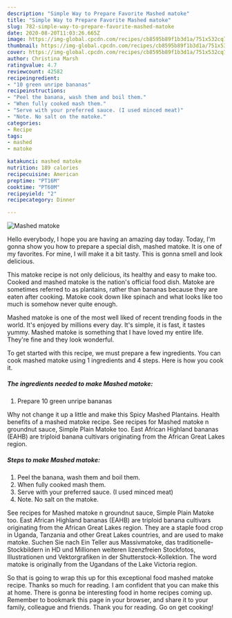 ```yaml
---
description: "Simple Way to Prepare Favorite Mashed matoke"
title: "Simple Way to Prepare Favorite Mashed matoke"
slug: 782-simple-way-to-prepare-favorite-mashed-matoke
date: 2020-08-20T11:03:26.665Z
image: https://img-global.cpcdn.com/recipes/cb8595b89f1b3d1a/751x532cq70/mashed-matoke-recipe-main-photo.jpg
thumbnail: https://img-global.cpcdn.com/recipes/cb8595b89f1b3d1a/751x532cq70/mashed-matoke-recipe-main-photo.jpg
cover: https://img-global.cpcdn.com/recipes/cb8595b89f1b3d1a/751x532cq70/mashed-matoke-recipe-main-photo.jpg
author: Christina Marsh
ratingvalue: 4.7
reviewcount: 42582
recipeingredient:
- "10 green unripe bananas"
recipeinstructions:
- "Peel the banana, wash them and boil them."
- "When fully cooked mash them."
- "Serve with your preferred sauce. (I used minced meat)"
- "Note. No salt on the matoke."
categories:
- Recipe
tags:
- mashed
- matoke

katakunci: mashed matoke 
nutrition: 189 calories
recipecuisine: American
preptime: "PT16M"
cooktime: "PT60M"
recipeyield: "2"
recipecategory: Dinner

---
```



![Mashed matoke](https://img-global.cpcdn.com/recipes/cb8595b89f1b3d1a/751x532cq70/mashed-matoke-recipe-main-photo.jpg)

Hello everybody, I hope you are having an amazing day today. Today, I'm gonna show you how to prepare a special dish, mashed matoke. It is one of my favorites. For mine, I will make it a bit tasty. This is gonna smell and look delicious.

This matoke recipe is not only delicious, its healthy and easy to make too. Cooked and mashed matoke is the nation&#39;s official food dish. Matoke are sometimes referred to as plantains, rather than bananas because they are eaten after cooking. Matoke cook down like spinach and what looks like too much is somehow never quite enough.

Mashed matoke is one of the most well liked of recent trending foods in the world. It's enjoyed by millions every day. It's simple, it is fast, it tastes yummy. Mashed matoke is something that I have loved my entire life. They're fine and they look wonderful.


To get started with this recipe, we must prepare a few ingredients. You can cook mashed matoke using 1 ingredients and 4 steps. Here is how you cook it.

<!--inarticleads1-->

##### The ingredients needed to make Mashed matoke:

1. Prepare 10 green unripe bananas


Why not change it up a little and make this Spicy Mashed Plantains. Health benefits of a mashed matoke recipe. See recipes for Mashed matoke n groundnut sauce, Simple Plain Matoke too. East African Highland bananas (EAHB) are triploid banana cultivars originating from the African Great Lakes region. 

<!--inarticleads2-->

##### Steps to make Mashed matoke:

1. Peel the banana, wash them and boil them.
1. When fully cooked mash them.
1. Serve with your preferred sauce. (I used minced meat)
1. Note. No salt on the matoke.


See recipes for Mashed matoke n groundnut sauce, Simple Plain Matoke too. East African Highland bananas (EAHB) are triploid banana cultivars originating from the African Great Lakes region. They are a staple food crop in Uganda, Tanzania and other Great Lakes countries, and are used to make matoke. Suchen Sie nach Ein Teller aus Massivmatoke, das traditionelle-Stockbildern in HD und Millionen weiteren lizenzfreien Stockfotos, Illustrationen und Vektorgrafiken in der Shutterstock-Kollektion. The word matoke is originally from the Ugandans of the Lake Victoria region. 

So that is going to wrap this up for this exceptional food mashed matoke recipe. Thanks so much for reading. I am confident that you can make this at home. There is gonna be interesting food in home recipes coming up. Remember to bookmark this page in your browser, and share it to your family, colleague and friends. Thank you for reading. Go on get cooking!
